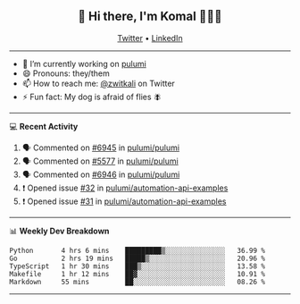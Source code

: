 <h2 align="center"> 👋 Hi there, I'm Komal 🧑🏾‍💻 </h2>
<p align="center">
    <a href="https://twitter.com/zwitkali">Twitter</a> •
    <a href="https://www.linkedin.com/in/komal-ali/">LinkedIn</a>
</p>

--------

- 🔭 I’m currently working on [pulumi](https://github.com/pulumi/pulumi)
- 😄 Pronouns: they/them
- 📫 How to reach me: [@zwitkali](https://twitter.com/zwitkali) on Twitter
- ⚡ Fun fact: My dog is afraid of flies 🪰

--------
💻 **Recent Activity**

<!--START_SECTION:activity-->
1. 🗣 Commented on [#6945](https://github.com/pulumi/pulumi/issues/6945) in [pulumi/pulumi](https://github.com/pulumi/pulumi)
2. 🗣 Commented on [#5577](https://github.com/pulumi/pulumi/issues/5577) in [pulumi/pulumi](https://github.com/pulumi/pulumi)
3. 🗣 Commented on [#6946](https://github.com/pulumi/pulumi/issues/6946) in [pulumi/pulumi](https://github.com/pulumi/pulumi)
4. ❗️ Opened issue [#32](https://github.com/pulumi/automation-api-examples/issues/32) in [pulumi/automation-api-examples](https://github.com/pulumi/automation-api-examples)
5. ❗️ Opened issue [#31](https://github.com/pulumi/automation-api-examples/issues/31) in [pulumi/automation-api-examples](https://github.com/pulumi/automation-api-examples)
<!--END_SECTION:activity-->

--------

📊 **Weekly Dev Breakdown**
<!--START_SECTION:waka-->
```text
Python       4 hrs 6 mins    █████████▒░░░░░░░░░░░░░░░   36.99 % 
Go           2 hrs 19 mins   █████▒░░░░░░░░░░░░░░░░░░░   20.96 % 
TypeScript   1 hr 30 mins    ███▒░░░░░░░░░░░░░░░░░░░░░   13.58 % 
Makefile     1 hr 12 mins    ██▓░░░░░░░░░░░░░░░░░░░░░░   10.91 % 
Markdown     55 mins         ██░░░░░░░░░░░░░░░░░░░░░░░   08.26 % 
```
<!--END_SECTION:waka-->

--------